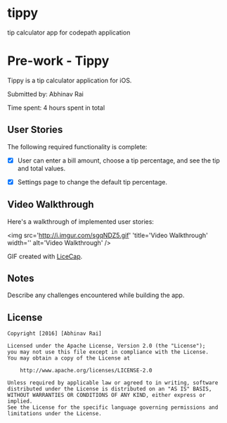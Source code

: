 # tippy
tip calculator app for codepath application

# Pre-work - Tippy

Tippy is a tip calculator application for iOS.

Submitted by: Abhinav Rai

Time spent: 4 hours spent in total

## User Stories

The following required functionality is complete:

* [x] User can enter a bill amount, choose a tip percentage, and see the tip and total values.
* [x] Settings page to change the default tip percentage.


## Video Walkthrough 

Here's a walkthrough of implemented user stories:

<img src='http://i.imgur.com/sgqNDZ5.gif' 'title='Video Walkthrough' width='' alt='Video Walkthrough' />

GIF created with [LiceCap](http://www.cockos.com/licecap/).

## Notes

Describe any challenges encountered while building the app.

## License

    Copyright [2016] [Abhinav Rai]

    Licensed under the Apache License, Version 2.0 (the "License");
    you may not use this file except in compliance with the License.
    You may obtain a copy of the License at

        http://www.apache.org/licenses/LICENSE-2.0

    Unless required by applicable law or agreed to in writing, software
    distributed under the License is distributed on an "AS IS" BASIS,
    WITHOUT WARRANTIES OR CONDITIONS OF ANY KIND, either express or implied.
    See the License for the specific language governing permissions and
    limitations under the License.
